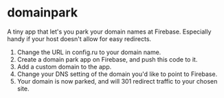 domainpark
==========

A tiny app that let's you park your domain names at Firebase. Especially handy if your host doesn't allow for easy redirects.

1. Change the URL in config.ru to your domain name.
2. Create a domain park app on Firebase, and push this code to it.
3. Add a custom domain to the app.
4. Change your DNS setting of the domain you'd like to point to Firebase.
5. Your domain is now parked, and will 301 redirect traffic to your chosen site.
